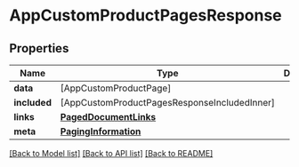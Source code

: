 # AppCustomProductPagesResponse

## Properties
Name | Type | Description | Notes
------------ | ------------- | ------------- | -------------
**data** | [AppCustomProductPage] |  | 
**included** | [AppCustomProductPagesResponseIncludedInner] |  | [optional] 
**links** | [**PagedDocumentLinks**](PagedDocumentLinks.md) |  | 
**meta** | [**PagingInformation**](PagingInformation.md) |  | [optional] 

[[Back to Model list]](../README.md#documentation-for-models) [[Back to API list]](../README.md#documentation-for-api-endpoints) [[Back to README]](../README.md)


